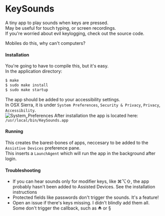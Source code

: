 # KeySounds
A tiny app to play sounds when keys are pressed.  
May be useful for touch typing, or screen recordings.  
If you're worried about evil keylogging, check out the source code.

Mobiles do this, why can't computers?

#### Installation
You're going to have to compile this, but it's easy.  
In the application directory:
```bash
$ make
$ sudo make install
$ sudo make startup
```
The app should be added to your accessibility settings.  
In OSX Sierra, it is under `System Preferences`, `Security & Privacy`, `Privacy`, `Accessibility`.  
![System_Preferences](/uploads/12e6a8fca2acb7dccf29dac8c93db546/System_Preferences.png)
After installation the app is located here: `/usr/local/bin/KeySounds.app`


#### Running
This creates the barest-bones of apps, neccesary to be added to the `Assistive Devices` preference pane.  
This inserts a `LaunchAgent` which will run the app in the background after login.  

#### Troubleshooting
- If you can hear sounds only for modifier keys, like ⌘⌥⇧, the app probably hasn't been added to Assisted Devices. See the installation instructions
- Protected fields like passwords don't trigger the sounds. It's a feature!
- Open an issue if there's keys missing. I didn't blindly add them all.  
  Some don't trigger the callback, such as ⏏ or §

